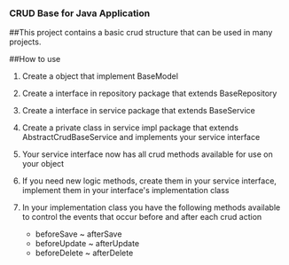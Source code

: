 ### CRUD Base for Java Application


##This project contains a basic crud structure that can be used in many projects.

##How to use

1. Create a object that implement BaseModel

2. Create a interface in repository package that extends BaseRepository

3. Create a interface in service package that extends BaseService

4. Create a private class in service impl package that extends AbstractCrudBaseService and implements your service interface

5. Your service interface now has all crud methods available for use on your object

6. If you need new logic methods, create them in your service interface, implement them in your interface's implementation class

7. In your implementation class you have the following methods available to control the events that occur before and after each crud action
	 * beforeSave ~ afterSave
	 * beforeUpdate ~ afterUpdate
	 * beforeDelete ~ afterDelete